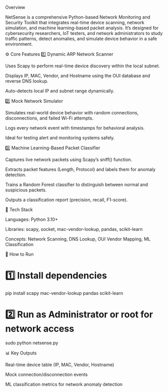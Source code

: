 Overview

NetSense is a comprehensive Python-based Network Monitoring and Security Toolkit that integrates real-time device scanning, network simulation, and machine learning-based packet analysis.
It’s designed for cybersecurity researchers, IoT testers, and network administrators to study traffic patterns, detect anomalies, and simulate device behavior in a safe environment.

⚙️ Core Features
1️⃣ Dynamic ARP Network Scanner

Uses Scapy to perform real-time device discovery within the local subnet.

Displays IP, MAC, Vendor, and Hostname using the OUI database and reverse DNS lookup.

Auto-detects local IP and subnet range dynamically.

2️⃣ Mock Network Simulator

Simulates real-world device behavior with random connections, disconnections, and failed Wi-Fi attempts.

Logs every network event with timestamps for behavioral analysis.

Ideal for testing alert and monitoring systems safely.

3️⃣ Machine Learning-Based Packet Classifier

Captures live network packets using Scapy’s sniff() function.

Extracts packet features (Length, Protocol) and labels them for anomaly detection.

Trains a Random Forest classifier to distinguish between normal and suspicious packets.

Outputs a classification report (precision, recall, F1-score).

🧩 Tech Stack

Languages: Python 3.10+

Libraries: scapy, socket, mac-vendor-lookup, pandas, scikit-learn

Concepts: Network Scanning, DNS Lookup, OUI Vendor Mapping, ML Classification

🚀 How to Run
# 1️⃣ Install dependencies
pip install scapy mac-vendor-lookup pandas scikit-learn

# 2️⃣ Run as Administrator or root for network access
sudo python netsense.py

📊 Key Outputs

Real-time device table (IP, MAC, Vendor, Hostname)

Mock connection/disconnection events

ML classification metrics for network anomaly detection
